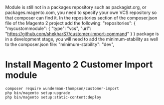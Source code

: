 Module is still not in a packages repository such as packagist.org, or packages.magento.com, you need to specify your own VCS repository so that composer can find it. In the repositories section of the composer.json file of the Magento 2 project add the following:
    "repositories": {
		"mycustommodule": {
      	    "type": "vcs",
      		"url": "https://github.com/shekharS7/customer-import-command"
    		}
 	}
package is in a development stage, you will need to add the minimum-stability as well to the composer.json file:
   "minimum-stability": "dev",


# Install Magento 2 Customer Import module
    composer require wunderman-thompson/customer-import
    php bin/magento setup:upgrade
    php bin/magento setup:static-content:deploy
